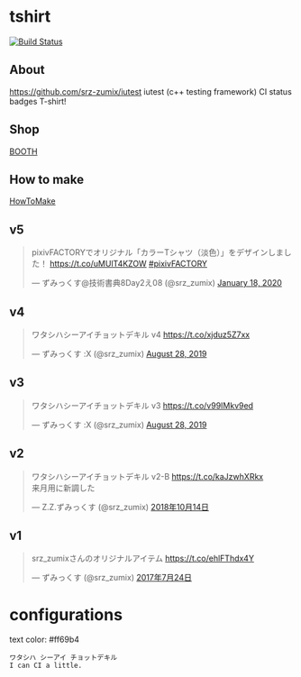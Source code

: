 # tshirt

[![Build Status](https://travis-ci.com/srz-zumix/tshirt.svg?branch=master)](https://travis-ci.com/srz-zumix/tshirt)

## About

https://github.com/srz-zumix/iutest
iutest (c++ testing framework) CI status badges T-shirt!

## Shop

[BOOTH](https://srz-zumix.booth.pm/)

## How to make

[HowToMake](./docs/HowToMake.md)

## v5

<blockquote class="twitter-tweet"><p lang="ja" dir="ltr">pixivFACTORYでオリジナル「カラーTシャツ（淡色）」をデザインしました！ <a href="https://t.co/uMUlT4KZOW">https://t.co/uMUlT4KZOW</a> <a href="https://twitter.com/hashtag/pixivFACTORY?src=hash&amp;ref_src=twsrc%5Etfw">#pixivFACTORY</a></p>&mdash; ずみっくす@技術書典8Day2え08 (@srz_zumix) <a href="https://twitter.com/srz_zumix/status/1218521588817022976?ref_src=twsrc%5Etfw">January 18, 2020</a></blockquote> <script async src="https://platform.twitter.com/widgets.js" charset="utf-8"></script>


## v4

<blockquote class="twitter-tweet"><p lang="ja" dir="ltr">ワタシハシーアイチョットデキル v4 <a href="https://t.co/xjduz5Z7xx">https://t.co/xjduz5Z7xx</a></p>&mdash; ずみっくす :X (@srz_zumix) <a href="https://twitter.com/srz_zumix/status/1166514931610472450?ref_src=twsrc%5Etfw">August 28, 2019</a></blockquote> <script async src="https://platform.twitter.com/widgets.js" charset="utf-8"></script>

## v3

<blockquote class="twitter-tweet"><p lang="ja" dir="ltr">ワタシハシーアイチョットデキル v3 <a href="https://t.co/v99IMkv9ed">https://t.co/v99IMkv9ed</a></p>&mdash; ずみっくす :X (@srz_zumix) <a href="https://twitter.com/srz_zumix/status/1166514918482251777?ref_src=twsrc%5Etfw">August 28, 2019</a></blockquote> <script async src="https://platform.twitter.com/widgets.js" charset="utf-8"></script>

## v2

<blockquote class="twitter-tweet" data-lang="ja"><p lang="ja" dir="ltr">ワタシハシーアイチョットデキル v2-B <a href="https://t.co/kaJzwhXRkx">https://t.co/kaJzwhXRkx</a><br>来月用に新調した</p>&mdash; Z.Z.ずみっくす (@srz_zumix) <a href="https://twitter.com/srz_zumix/status/1051461553688477696?ref_src=twsrc%5Etfw">2018年10月14日</a></blockquote>
<!-- <script async src="https://platform.twitter.com/widgets.js" charset="utf-8"></script> -->

## v1

<blockquote class="twitter-tweet" data-lang="ja"><p lang="ja" dir="ltr">srz_zumixさんのオリジナルアイテム <a href="https://t.co/ehlFThdx4Y">https://t.co/ehlFThdx4Y</a></p>&mdash; ずみっくす (@srz_zumix) <a href="https://twitter.com/srz_zumix/status/889332375800299521">2017年7月24日</a></blockquote>
<!-- <script async src="https://platform.twitter.com/widgets.js" charset="utf-8"></script> -->

# configurations

text color: #ff69b4

```
ワタシハ シーアイ チョットデキル
I can CI a little.
```

